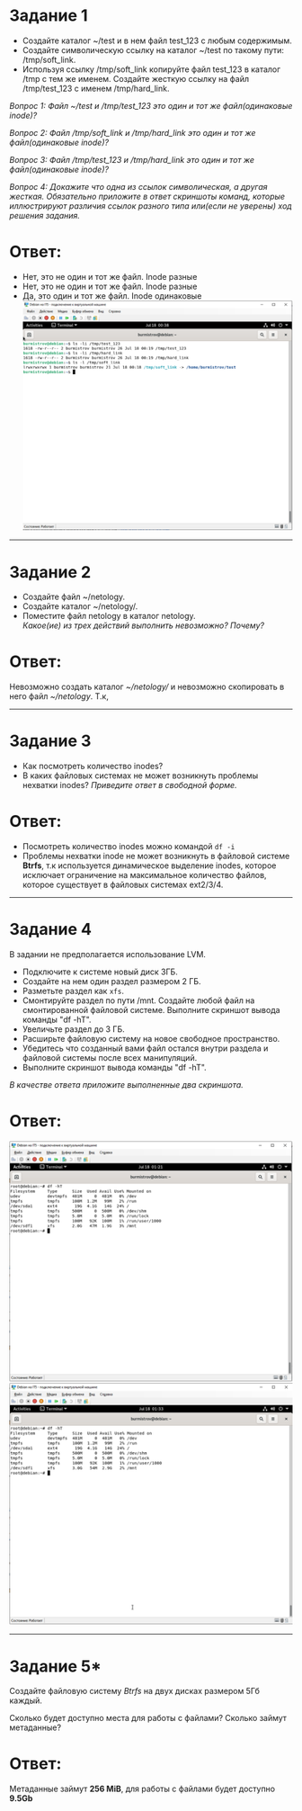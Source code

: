 # Задание 1

* Создайте каталог ~/test и в нем файл test_123 с любым содержимым. 
* Создайте символическую ссылку на каталог ~/test по такому пути: /tmp/soft_link.
* Используя ссылку /tmp/soft_link копируйте файл test_123 в каталог /tmp с тем же именем. Создайте жесткую ссылку на файл /tmp/test_123 с именем /tmp/hard_link.

*Вопрос 1: Файл ~/test и /tmp/test_123 это один и тот же файл(одинаковые inode)?*

*Вопрос 2: Файл /tmp/soft_link и /tmp/hard_link это один и тот же файл(одинаковые inode)?*

*Вопрос 3: Файл /tmp/test_123 и /tmp/hard_link это один и тот же файл(одинаковые inode)?*

*Вопрос 4: Докажите что одна из ссылок символическая, а другая жесткая. Обязательно приложите в ответ скриншоты команд, которые иллюстрируют различия ссылок разного типа или(если не уверены) ход решения задания.*

# Ответ:  

* Нет, это не один и тот же файл. Inode разные  
* Нет, это не один и тот же файл. Inode разные  
* Да, это один и тот же файл. Inode одинаковые  
![Screenshot](https://github.com/pendolf1984/netology/blob/main/lesson2.7/1.PNG)

---

# Задание 2  
* Создайте файл ~/netology.  
* Создайте каталог ~/netology/.  
* Поместите файл netology в каталог netology.  
*Какое(ие) из трех действий выполнить невозможно? Почему?*  

# Ответ:  
Невозможно создать каталог *~/netology/* и невозможно скопировать в него файл *~/netology*. Т.к,  

---

# Задание 3
* Как посмотреть количество inodes?
* В каких файловых системах не может возникнуть проблемы нехватки inodes?
*Приведите ответ в свободной форме.*  

# Ответ:
* Посмотреть количество inodes можно командой ```df -i```
* Проблемы нехватки inode не может возникнуть в файловой системе **Btrfs**, т.к используется динамическое выделение inodes, которое исключает ограничение на максимальное количество файлов, которое существует в файловых системах ext2/3/4.  

---

# Задание 4

В задании не предполагается использование LVM.

* Подключите к системе новый диск 3ГБ.
* Создайте на нем один раздел размером 2 ГБ.
* Разметьте раздел как `xfs`.
* Смонтируйте раздел по пути /mnt. Создайте любой файл на смонтированной файловой системе. Выполните скриншот вывода команды "df -hT".
* Увеличьте раздел до 3 ГБ. 
* Расширьте файловую систему на новое свободное пространство.
* Убедитесь что созданный вами файл остался внутри раздела и файловой системы после всех манипуляций.
* Выполните скриншот вывода команды "df -hT".

*В качестве ответа приложите выполненные два скриншота.*  

# Ответ:  
![Screenshot](https://github.com/pendolf1984/netology/blob/main/lesson2.7/2.PNG)  
![Screenshot](https://github.com/pendolf1984/netology/blob/main/lesson2.7/3.PNG)  

---

# Задание 5*  
Создайте файловую систему *Btrfs* на двух дисках размером 5Гб каждый.  

Сколько будет доступно места для работы с файлами? Сколько займут метаданные?  

# Ответ:  
Метаданные займут **256 MiB**, для работы с файлами будет доступно **9.5Gb**


